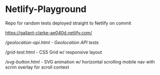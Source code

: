 # Netlify-Playground
Repo for random tests deployed straight to Netlify on commit

<https://gallant-clarke-ae040d.netlify.com/>

*/geolocation-api.html - Geolocation API tests*

*/grid-test.html* - CSS Grid w/ responsive layout

*/svg-button.html* - SVG animation w/ horizontal scrolling mobile nav with scrim overlay for scroll context
